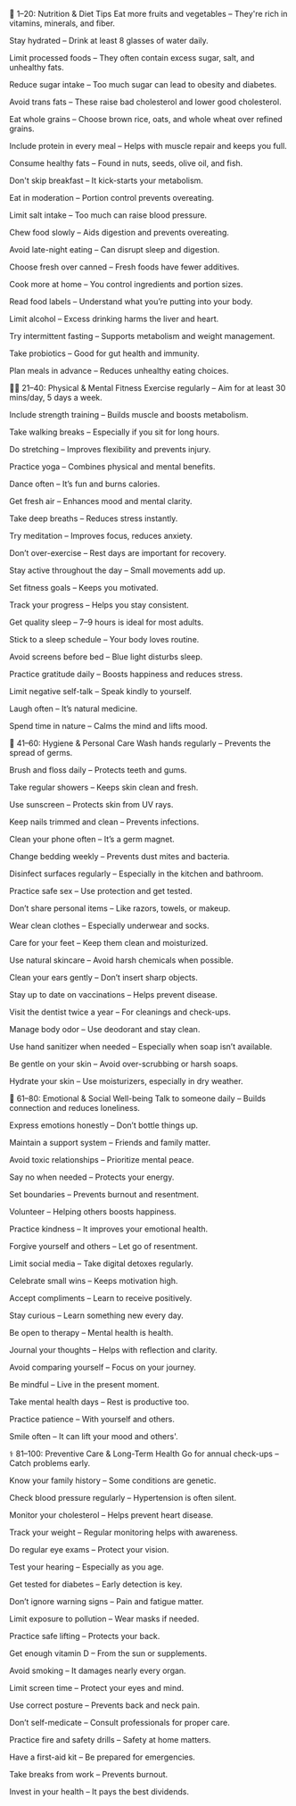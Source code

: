 🥗 1–20: Nutrition & Diet Tips
Eat more fruits and vegetables – They're rich in vitamins, minerals, and fiber.

Stay hydrated – Drink at least 8 glasses of water daily.

Limit processed foods – They often contain excess sugar, salt, and unhealthy fats.

Reduce sugar intake – Too much sugar can lead to obesity and diabetes.

Avoid trans fats – These raise bad cholesterol and lower good cholesterol.

Eat whole grains – Choose brown rice, oats, and whole wheat over refined grains.

Include protein in every meal – Helps with muscle repair and keeps you full.

Consume healthy fats – Found in nuts, seeds, olive oil, and fish.

Don't skip breakfast – It kick-starts your metabolism.

Eat in moderation – Portion control prevents overeating.

Limit salt intake – Too much can raise blood pressure.

Chew food slowly – Aids digestion and prevents overeating.

Avoid late-night eating – Can disrupt sleep and digestion.

Choose fresh over canned – Fresh foods have fewer additives.

Cook more at home – You control ingredients and portion sizes.

Read food labels – Understand what you’re putting into your body.

Limit alcohol – Excess drinking harms the liver and heart.

Try intermittent fasting – Supports metabolism and weight management.

Take probiotics – Good for gut health and immunity.

Plan meals in advance – Reduces unhealthy eating choices.

🧘‍♂️ 21–40: Physical & Mental Fitness
Exercise regularly – Aim for at least 30 mins/day, 5 days a week.

Include strength training – Builds muscle and boosts metabolism.

Take walking breaks – Especially if you sit for long hours.

Do stretching – Improves flexibility and prevents injury.

Practice yoga – Combines physical and mental benefits.

Dance often – It’s fun and burns calories.

Get fresh air – Enhances mood and mental clarity.

Take deep breaths – Reduces stress instantly.

Try meditation – Improves focus, reduces anxiety.

Don’t over-exercise – Rest days are important for recovery.

Stay active throughout the day – Small movements add up.

Set fitness goals – Keeps you motivated.

Track your progress – Helps you stay consistent.

Get quality sleep – 7–9 hours is ideal for most adults.

Stick to a sleep schedule – Your body loves routine.

Avoid screens before bed – Blue light disturbs sleep.

Practice gratitude daily – Boosts happiness and reduces stress.

Limit negative self-talk – Speak kindly to yourself.

Laugh often – It’s natural medicine.

Spend time in nature – Calms the mind and lifts mood.

🧴 41–60: Hygiene & Personal Care
Wash hands regularly – Prevents the spread of germs.

Brush and floss daily – Protects teeth and gums.

Take regular showers – Keeps skin clean and fresh.

Use sunscreen – Protects skin from UV rays.

Keep nails trimmed and clean – Prevents infections.

Clean your phone often – It’s a germ magnet.

Change bedding weekly – Prevents dust mites and bacteria.

Disinfect surfaces regularly – Especially in the kitchen and bathroom.

Practice safe sex – Use protection and get tested.

Don’t share personal items – Like razors, towels, or makeup.

Wear clean clothes – Especially underwear and socks.

Care for your feet – Keep them clean and moisturized.

Use natural skincare – Avoid harsh chemicals when possible.

Clean your ears gently – Don’t insert sharp objects.

Stay up to date on vaccinations – Helps prevent disease.

Visit the dentist twice a year – For cleanings and check-ups.

Manage body odor – Use deodorant and stay clean.

Use hand sanitizer when needed – Especially when soap isn’t available.

Be gentle on your skin – Avoid over-scrubbing or harsh soaps.

Hydrate your skin – Use moisturizers, especially in dry weather.

🧠 61–80: Emotional & Social Well-being
Talk to someone daily – Builds connection and reduces loneliness.

Express emotions honestly – Don’t bottle things up.

Maintain a support system – Friends and family matter.

Avoid toxic relationships – Prioritize mental peace.

Say no when needed – Protects your energy.

Set boundaries – Prevents burnout and resentment.

Volunteer – Helping others boosts happiness.

Practice kindness – It improves your emotional health.

Forgive yourself and others – Let go of resentment.

Limit social media – Take digital detoxes regularly.

Celebrate small wins – Keeps motivation high.

Accept compliments – Learn to receive positively.

Stay curious – Learn something new every day.

Be open to therapy – Mental health is health.

Journal your thoughts – Helps with reflection and clarity.

Avoid comparing yourself – Focus on your journey.

Be mindful – Live in the present moment.

Take mental health days – Rest is productive too.

Practice patience – With yourself and others.

Smile often – It can lift your mood and others'.

⚕️ 81–100: Preventive Care & Long-Term Health
Go for annual check-ups – Catch problems early.

Know your family history – Some conditions are genetic.

Check blood pressure regularly – Hypertension is often silent.

Monitor your cholesterol – Helps prevent heart disease.

Track your weight – Regular monitoring helps with awareness.

Do regular eye exams – Protect your vision.

Test your hearing – Especially as you age.

Get tested for diabetes – Early detection is key.

Don’t ignore warning signs – Pain and fatigue matter.

Limit exposure to pollution – Wear masks if needed.

Practice safe lifting – Protects your back.

Get enough vitamin D – From the sun or supplements.

Avoid smoking – It damages nearly every organ.

Limit screen time – Protect your eyes and mind.

Use correct posture – Prevents back and neck pain.

Don’t self-medicate – Consult professionals for proper care.

Practice fire and safety drills – Safety at home matters.

Have a first-aid kit – Be prepared for emergencies.

Take breaks from work – Prevents burnout.

Invest in your health – It pays the best dividends.

